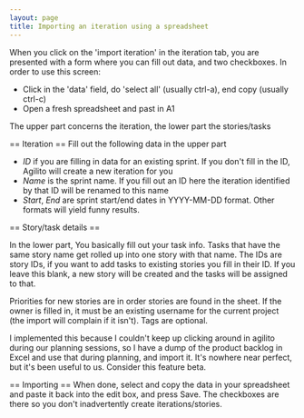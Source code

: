 ```yaml
---
layout: page
title: Importing an iteration using a spreadsheet
---
```

When you click on the 'import iteration' in the iteration tab, you are presented with a form where you can fill out data, and two checkboxes. In order to use this screen:

* Click in the 'data' field, do 'select all' (usually ctrl-a), end copy (usually ctrl-c)
* Open a fresh spreadsheet and past in A1

The upper part concerns the iteration, the lower part the stories/tasks

== Iteration ==
Fill out the following data in the upper part
* *ID* if you are filling in data for an existing sprint. If you don't fill in the ID, Agilito will create a new iteration for you
* *Name* is the sprint name. If you fill out an ID here the iteration identified by that ID will be renamed to this name
* *Start*, *End* are sprint start/end dates in YYYY-MM-DD format. Other formats will yield funny results.

== Story/task details ==

In the lower part, You basically fill out your task info. Tasks that have the same story name get rolled up into one story with that name. The IDs are story IDs, if you want to add tasks to existing stories you fill in their ID. If you leave this blank, a new story will be created and the tasks will be assigned to that.

Priorities for new stories are in order stories are found in the sheet. If the owner is filled in, it must be an existing username for the current project (the import will complain if it isn't). Tags are optional.

I implemented this because I couldn't keep up clicking around in agilito during our  planning sessions, so I have a dump of the product backlog in Excel and use that during planning, and import it. It's nowhere near perfect, but it's been useful to us. Consider this feature beta.

== Importing ==
When done, select and copy the data in your spreadsheet and paste it back
into the edit box, and press Save. The checkboxes are there so you don't
inadvertently create iterations/stories.